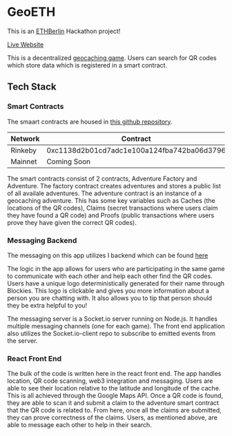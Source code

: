 # GeoETH

This is an [ETHBerlin](https://ethberlin.com/) Hackathon project!

[Live Website](https://noahzinsmeister.github.io/geoETH-frontend/)

This is a decentralized [geocaching game](https://www.geocaching.com/play). Users can search for QR codes which store data which is registered in a smart contract.

## Tech Stack

### Smart Contracts

The smaart contracts are housed in [this github repository](https://github.com/alexkroeger/GeoETH-contracts).

| Network | Contract                                   |
|---------|--------------------------------------------|
| Rinkeby | 0xc1138d2b01cd7adc1e100a124fba742ba06d3796 |
| Mainnet | Coming Soon                                |

The smart contracts consist of 2 contracts, Adventure Factory and Adventure. The factory contract creates adventures and stores a public list of all availale adventures. The adventure contract is an instance of a geocaching adventure. This has some key variables such as Caches (the locations of the QR codes), Claims (secret transactions where users claim they have found a QR code) and Proofs (public transactions where users prove they have given the correct QR codes).

### Messaging Backend

The messaging on this app utilizes I backend which can be found [here](https://github.com/andy8052/geoETH-backend)

The logic in the app allows for users who are participating in the same game to communicate with each other and help each other find the QR codes. Users have a unique logo deterministically generated for their name through Blockies. This logo is clickable and gives you more information about a person you are chatting with. It also allows you to tip that person should they be extra helpful to you!

The messaging server is a Socket.io server running on Node.js. It handles multiple messaging channels (one for each game). The front end application also utilizes the Socket.io-client repo to subscribe to emitted events from the server. 

### React Front End

The bulk of the code is written here in the react front end. The app handles location, QR code scanning, web3 integration and messaging. Users are able to see their location relative to the latitude and longitude of the cache. This is all achieved through the Google Maps API. Once a QR code is found, they are able to scan it and submit a claim to the adventure smart contract that the QR code is related to. From here, once all the claims are submitted, they can prove correctness of the claims. Users, as mentioned above, are able to message each other to help in their search.
